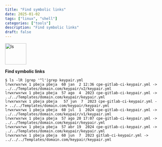 ```yaml
---
title: "Find symbolic links"
date: 2025-01-02
tags: ["linux", "shell"]
categories: ["tools"]
description: "Find symbolic links"
draft: false
---
```


<img src="https://upload.wikimedia.org/wikipedia/commons/thumb/4/4b/Bash_Logo_Colored.svg/2048px-Bash_Logo_Colored.svg.png" alt="ls" width="70px" height="70px">

**Find symbolic links**

```shell
$ ls -lR |grep '^l'|grep keypair.yml
lrwxrwxrwx 1 pbeja pbeja  60 jan  2 12:36 cpe-gitlab-ci-keypair.yml -> ../../Templates/domain.com/keypair/v2/keypair.yml
lrwxrwxrwx 1 pbeja pbeja  57 ago  4  2023 cpe-gitlab-ci-keypair.yml -> ../../Templates/domain.com/keypair/keypair.yml
lrwxrwxrwx 1 pbeja pbeja   57 jun  7  2023 cpe-gitlab-ci-keypair.yml -> ../../Templates/domain.com/keypair/keypair.yml
lrwxrwxrwx 1 pbeja pbeja  60 jul  1  2024 cpe-gitlab-ci-keypair.yml -> ../../Templates/domain.com/keypair/v1/keypair.yml
lrwxrwxrwx 1 pbeja pbeja  57 ago 20 17:07 cpe-gitlab-ci-keypair.yml -> ../../Templates/domain.com/keypair/keypair.yml
lrwxrwxrwx 1 pbeja pbeja  57 abr 19  2024 cpe-gitlab-ci-keypair.yml -> ../../Templates/domain.com/keypair/keypair.yml
lrwxrwxrwx 1 pbeja pbeja  60 jun  7  2023 gitlab-ci-keypair.yml -> ../../../Templates/domain.com/keypair/keypair.yml
```
